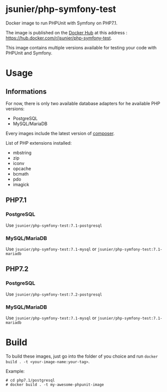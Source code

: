 # jsunier/php-symfony-test

Docker image to run PHPUnit with Symfony on PHP7.1.

The image is published on the [Docker Hub](https://hub.docker.com) at this address : https://hub.docker.com/r/jsunier/php-symfony-test.

This image contains multiple versions available for testing your code with PHPUnit and Symfony.

# Usage

## Informations

For now, there is only two available database adapters for he available PHP versions:

* PostgreSQL
* MySQL/MariaDB

Every images include the latest version of [composer](https://getcomposer.org).

List of PHP extensions installed:

* mbstring
* zip
* iconv
* opcache
* bcmath
* pdo
* imagick

## PHP7.1

### PostgreSQL

Use `jsunier/php-symfony-test:7.1-postgresql`

### MySQL/MariaDB

Use `jsunier/php-symfony-test:7.1-mysql` or `jsunier/php-symfony-test:7.1-mariadb`

## PHP7.2

### PostgreSQL

Use `jsunier/php-symfony-test:7.2-postgresql`

### MySQL/MariaDB

Use `jsunier/php-symfony-test:7.1-mysql` or `jsunier/php-symfony-test:7.1-mariadb`

# Build

To build these images, just go into the folder of you choice and run `docker build . -t <your-image-name:your-tag>`.

Example: 
```
# cd php7.1/postgresql
# docker build . -t my-awesome-phpunit-image
```
